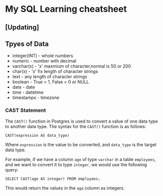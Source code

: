 # My SQL Learning cheatsheet
## [Updating]


## Tpyes of Data

- integer(INT) - whole numbers
- numeric - number with decimal
- varchar(x) - 'x' maxmium of character,normal is 50 or 200
- char(x) - 'x' fix length of character strings
- text - any length of character strings
- boolean - True = 1, False = 0 or NULL
- date - date
- time - datetime
- timestamps - timezone

### CAST Statement
The `CAST()` function in Postgres is used to convert a value of one data type to another data type. The syntax for the `CAST()` function is as follows:

```
CAST(expression AS data_type)

```

Where `expression` is the value to be converted, and `data_type` is the target data type.

For example, if we have a column `age` of type `varchar` in a table `employees`, and we want to convert it to type `integer`, we would use the following query:

```
SELECT CAST(age AS integer) FROM employees;

```

This would return the values in the `age` column as integers.
